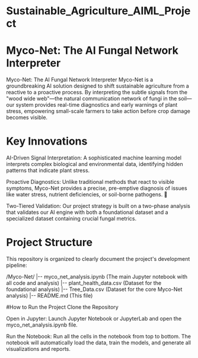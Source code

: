 # Sustainable_Agriculture_AIML_Project

# Myco-Net: The AI Fungal Network Interpreter

Myco-Net: The AI Fungal Network Interpreter
Myco-Net is a groundbreaking AI solution designed to shift sustainable agriculture from a reactive to a proactive process. By interpreting the subtle signals from the "wood wide web"—the natural communication network of fungi in the soil—our system provides real-time diagnostics and early warnings of plant stress, empowering small-scale farmers to take action before crop damage becomes visible.

# Key Innovations
AI-Driven Signal Interpretation: A sophisticated machine learning model interprets complex biological and environmental data, identifying hidden patterns that indicate plant stress.

Proactive Diagnostics: Unlike traditional methods that react to visible symptoms, Myco-Net provides a precise, pre-emptive diagnosis of issues like water stress, nutrient deficiencies, or soil-borne pathogens. 🌾

Two-Tiered Validation: Our project strategy is built on a two-phase analysis that validates our AI engine with both a foundational dataset and a specialized dataset containing crucial fungal metrics.

# Project Structure
This repository is organized to clearly document the project's development pipeline:

/Myco-Net/
|-- myco_net_analysis.ipynb   (The main Jupyter notebook with all code and analysis)
|-- plant_health_data.csv       (Dataset for the foundational analysis)
|-- Tree_Data.csv             (Dataset for the core Myco-Net analysis)
|-- README.md                   (This file)

#How to Run the Project
Clone the Repository

Open in Jupyter:
Launch Jupyter Notebook or JupyterLab and open the myco_net_analysis.ipynb file.

Run the Notebook:
Run all the cells in the notebook from top to bottom. The notebook will automatically load the data, train the models, and generate all visualizations and reports.
